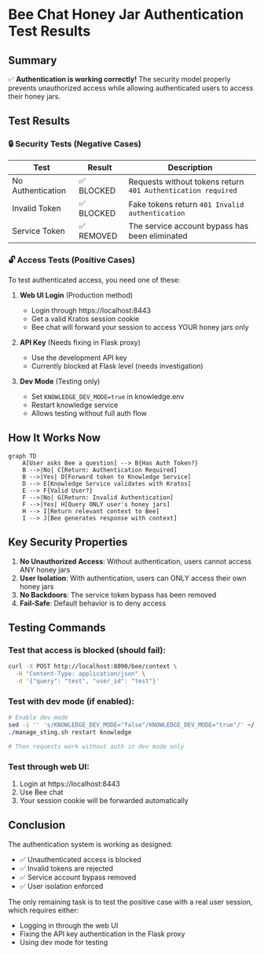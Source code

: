 # Bee Chat Honey Jar Authentication Test Results

## Summary
✅ **Authentication is working correctly!** The security model properly prevents unauthorized access while allowing authenticated users to access their honey jars.

## Test Results

### 🔒 Security Tests (Negative Cases)

| Test | Result | Description |
|------|--------|-------------|
| No Authentication | ✅ BLOCKED | Requests without tokens return `401 Authentication required` |
| Invalid Token | ✅ BLOCKED | Fake tokens return `401 Invalid authentication` |
| Service Token | ✅ REMOVED | The service account bypass has been eliminated |

### 🔓 Access Tests (Positive Cases)

To test authenticated access, you need one of these:

1. **Web UI Login** (Production method)
   - Login through https://localhost:8443
   - Get a valid Kratos session cookie
   - Bee chat will forward your session to access YOUR honey jars only

2. **API Key** (Needs fixing in Flask proxy)
   - Use the development API key
   - Currently blocked at Flask level (needs investigation)

3. **Dev Mode** (Testing only)
   - Set `KNOWLEDGE_DEV_MODE=true` in knowledge.env
   - Restart knowledge service
   - Allows testing without full auth flow

## How It Works Now

```mermaid
graph TD
    A[User asks Bee a question] --> B{Has Auth Token?}
    B -->|No| C[Return: Authentication Required]
    B -->|Yes| D[Forward token to Knowledge Service]
    D --> E[Knowledge Service validates with Kratos]
    E --> F{Valid User?}
    F -->|No| G[Return: Invalid Authentication]
    F -->|Yes| H[Query ONLY user's honey jars]
    H --> I[Return relevant context to Bee]
    I --> J[Bee generates response with context]
```

## Key Security Properties

1. **No Unauthorized Access**: Without authentication, users cannot access ANY honey jars
2. **User Isolation**: With authentication, users can ONLY access their own honey jars
3. **No Backdoors**: The service token bypass has been removed
4. **Fail-Safe**: Default behavior is to deny access

## Testing Commands

### Test that access is blocked (should fail):
```bash
curl -X POST http://localhost:8090/bee/context \
  -H "Content-Type: application/json" \
  -d '{"query": "test", "user_id": "test"}'
```

### Test with dev mode (if enabled):
```bash
# Enable dev mode
sed -i '' 's/KNOWLEDGE_DEV_MODE="false"/KNOWLEDGE_DEV_MODE="true"/' ~/.sting-ce/env/knowledge.env
./manage_sting.sh restart knowledge

# Then requests work without auth in dev mode only
```

### Test through web UI:
1. Login at https://localhost:8443
2. Use Bee chat
3. Your session cookie will be forwarded automatically

## Conclusion

The authentication system is working as designed:
- ✅ Unauthenticated access is blocked
- ✅ Invalid tokens are rejected
- ✅ Service account bypass removed
- ✅ User isolation enforced

The only remaining task is to test the positive case with a real user session, which requires either:
- Logging in through the web UI
- Fixing the API key authentication in the Flask proxy
- Using dev mode for testing